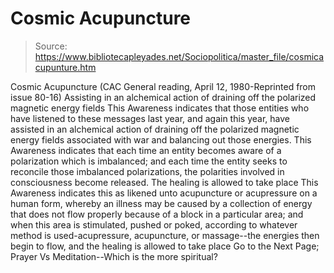 # Cosmic Acupuncture

> Source: https://www.bibliotecapleyades.net/Sociopolitica/master_file/cosmicacupunture.htm

Cosmic
Acupuncture
(CAC General reading, April 12, 1980-Reprinted from issue
80-16)
Assisting in an
alchemical action of draining off the polarized magnetic energy fields
This Awareness indicates that those
entities who have listened to these messages last year, and again this year,
have assisted in an alchemical action of draining off the polarized magnetic
energy fields associated with war and balancing out those energies. This Awareness
indicates that each time an entity becomes aware of a polarization which is
imbalanced; and each time the entity seeks to reconcile those imbalanced polarizations,
the polarities involved in consciousness become released.
The healing is
allowed to take place
This Awareness indicates this as
likened unto acupuncture or acupressure on a human form, whereby an illness
may be caused by a collection of energy that does not flow properly because
of a block in a particular area; and when this area is stimulated, pushed
or poked, according to whatever method is used-acupressure, acupuncture,
or massage--the energies then begin to flow, and the healing is allowed to
take place
Go to the Next Page; Prayer Vs Meditation--Which is the more spiritual?
